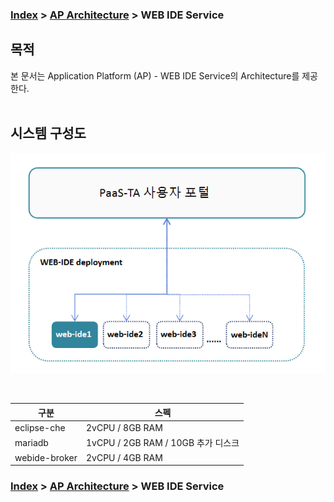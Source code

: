 ### [Index](https://github.com/okpc579/paasta-guide-new/blob/main/README.md) > [AP Architecture](../README.md) > WEB IDE Service

## 목적
본 문서는 Application Platform (AP) - WEB IDE Service의 Architecture를 제공한다.
<br><br>

## 시스템 구성도


![WEB IDE Service Architecture](image/webide_architecture.png)

<br>

| 구분  | 스펙 |
|-------|-----|
| eclipse-che | 2vCPU / 8GB RAM |
| mariadb | 1vCPU / 2GB RAM / 10GB 추가 디스크 |
| webide-broker | 2vCPU / 4GB RAM |



### [Index](https://github.com/okpc579/paasta-guide-new/blob/main/README.md) > [AP Architecture](../README.md) > WEB IDE Service
